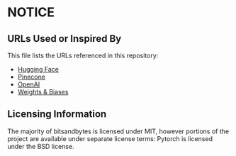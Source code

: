 # NOTICE

## URLs Used or Inspired By

This file lists the URLs referenced in this repository:

- [Hugging Face](https://huggingface.co/)
- [Pinecone](https://pinecone.io/)
- [OpenAI](https://openai.com/)
- [Weights & Biases](https://wandb.ai/home)

## Licensing Information

The majority of bitsandbytes is licensed under MIT, however portions of the project are available under separate license terms: Pytorch is licensed under the BSD license.

